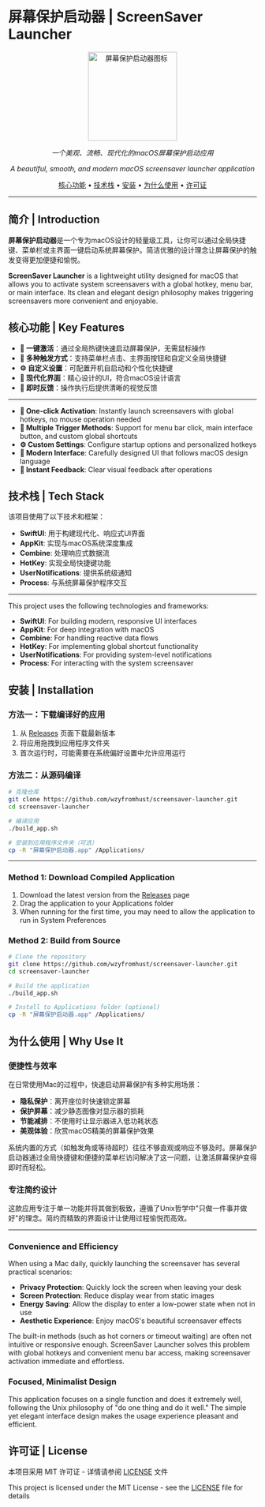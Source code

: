 # 屏幕保护启动器 | ScreenSaver Launcher

<div align="center">
  <img src="./ScreenSaverLauncher.icns" alt="屏幕保护启动器图标" width="180" />
  <p>
    <em>一个美观、流畅、现代化的macOS屏幕保护启动应用</em>
  </p>
  <p>
    <em>A beautiful, smooth, and modern macOS screensaver launcher application</em>
  </p>
</div>

<p align="center">
  <a href="#核心功能--key-features">核心功能</a> •
  <a href="#技术栈--tech-stack">技术栈</a> •
  <a href="#安装--installation">安装</a> •
  <a href="#为什么使用--why-use-it">为什么使用</a> •
  <a href="#许可证--license">许可证</a>
</p>

---

## 简介 | Introduction

**屏幕保护启动器**是一个专为macOS设计的轻量级工具，让你可以通过全局快捷键、菜单栏或主界面一键启动系统屏幕保护。简洁优雅的设计理念让屏幕保护的触发变得更加便捷和愉悦。

**ScreenSaver Launcher** is a lightweight utility designed for macOS that allows you to activate system screensavers with a global hotkey, menu bar, or main interface. Its clean and elegant design philosophy makes triggering screensavers more convenient and enjoyable.

## 核心功能 | Key Features

- **🚀 一键激活**：通过全局热键快速启动屏幕保护，无需鼠标操作
- **🔄 多种触发方式**：支持菜单栏点击、主界面按钮和自定义全局快捷键
- **⚙️ 自定义设置**：可配置开机自启动和个性化快捷键
- **🎨 现代化界面**：精心设计的UI，符合macOS设计语言
- **🌙 即时反馈**：操作执行后提供清晰的视觉反馈

---

- **🚀 One-click Activation**: Instantly launch screensavers with global hotkeys, no mouse operation needed
- **🔄 Multiple Trigger Methods**: Support for menu bar click, main interface button, and custom global shortcuts
- **⚙️ Custom Settings**: Configure startup options and personalized hotkeys
- **🎨 Modern Interface**: Carefully designed UI that follows macOS design language
- **🌙 Instant Feedback**: Clear visual feedback after operations

## 技术栈 | Tech Stack

该项目使用了以下技术和框架：

- **SwiftUI**: 用于构建现代化、响应式UI界面
- **AppKit**: 实现与macOS系统深度集成
- **Combine**: 处理响应式数据流
- **HotKey**: 实现全局快捷键功能
- **UserNotifications**: 提供系统级通知
- **Process**: 与系统屏幕保护程序交互

---

This project uses the following technologies and frameworks:

- **SwiftUI**: For building modern, responsive UI interfaces
- **AppKit**: For deep integration with macOS
- **Combine**: For handling reactive data flows
- **HotKey**: For implementing global shortcut functionality
- **UserNotifications**: For providing system-level notifications
- **Process**: For interacting with the system screensaver

## 安装 | Installation

### 方法一：下载编译好的应用

1. 从 [Releases](https://github.com/wzyfromhust/screensaver-launcher/releases) 页面下载最新版本
2. 将应用拖拽到应用程序文件夹
3. 首次运行时，可能需要在系统偏好设置中允许应用运行

### 方法二：从源码编译

```bash
# 克隆仓库
git clone https://github.com/wzyfromhust/screensaver-launcher.git
cd screensaver-launcher

# 编译应用
./build_app.sh

# 安装到应用程序文件夹（可选）
cp -R "屏幕保护启动器.app" /Applications/
```

---

### Method 1: Download Compiled Application

1. Download the latest version from the [Releases](https://github.com/wzyfromhust/screensaver-launcher/releases) page
2. Drag the application to your Applications folder
3. When running for the first time, you may need to allow the application to run in System Preferences

### Method 2: Build from Source

```bash
# Clone the repository
git clone https://github.com/wzyfromhust/screensaver-launcher.git
cd screensaver-launcher

# Build the application
./build_app.sh

# Install to Applications folder (optional)
cp -R "屏幕保护启动器.app" /Applications/
```

## 为什么使用 | Why Use It

### 便捷性与效率

在日常使用Mac的过程中，快速启动屏幕保护有多种实用场景：

- **隐私保护**：离开座位时快速锁定屏幕
- **保护屏幕**：减少静态图像对显示器的损耗
- **节能减排**：不使用时让显示器进入低功耗状态
- **美观体验**：欣赏macOS精美的屏幕保护效果

系统内置的方式（如触发角或等待超时）往往不够直观或响应不够及时。屏幕保护启动器通过全局快捷键和便捷的菜单栏访问解决了这一问题，让激活屏幕保护变得即时而轻松。

### 专注简约设计

这款应用专注于单一功能并将其做到极致，遵循了Unix哲学中"只做一件事并做好"的理念。简约而精致的界面设计让使用过程愉悦而高效。

---

### Convenience and Efficiency

When using a Mac daily, quickly launching the screensaver has several practical scenarios:

- **Privacy Protection**: Quickly lock the screen when leaving your desk
- **Screen Protection**: Reduce display wear from static images
- **Energy Saving**: Allow the display to enter a low-power state when not in use
- **Aesthetic Experience**: Enjoy macOS's beautiful screensaver effects

The built-in methods (such as hot corners or timeout waiting) are often not intuitive or responsive enough. ScreenSaver Launcher solves this problem with global hotkeys and convenient menu bar access, making screensaver activation immediate and effortless.

### Focused, Minimalist Design

This application focuses on a single function and does it extremely well, following the Unix philosophy of "do one thing and do it well." The simple yet elegant interface design makes the usage experience pleasant and efficient.

## 许可证 | License

本项目采用 MIT 许可证 - 详情请参阅 [LICENSE](LICENSE) 文件

This project is licensed under the MIT License - see the [LICENSE](LICENSE) file for details
